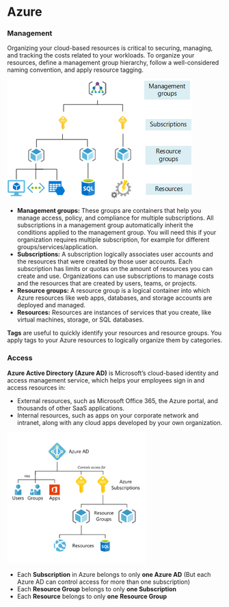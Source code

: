 # Azure



### Management

Organizing your cloud-based resources is critical to securing, managing, and tracking the costs related to your workloads. To organize your resources, define a management group hierarchy, follow a well-considered naming convention, and apply resource tagging.

![Azure Management](img/scope-levels.png)

- **Management groups:** These groups are containers that help you manage access, policy, and compliance for multiple subscriptions. All subscriptions in a management group automatically inherit the conditions applied to the management group. You will need this if your organization requires multiple subscription, for example for different groups/services/application.
- **Subscriptions:** A subscription logically associates user accounts and the resources that were created by those user accounts. Each subscription has limits or quotas on the amount of resources you can create and use. Organizations can use subscriptions to manage costs and the resources that are created by users, teams, or projects.
- **Resource groups:** A resource group is a logical container into which Azure resources like web apps, databases, and storage accounts are deployed and managed.
- **Resources:** Resources are instances of services that you create, like virtual machines, storage, or SQL databases.

**Tags** are useful to quickly identify your resources and resource groups. You apply tags to your Azure resources to logically organize them by categories.



### Access

**Azure Active Directory (Azure AD)** is Microsoft’s cloud-based identity and access management service, which helps your employees sign in and access resources in:

- External resources, such as Microsoft Office 365, the Azure portal, and thousands of other SaaS applications.
- Internal resources, such as apps on your corporate network and intranet, along with any cloud apps developed by your own organization. 

<img src="img/azure-hierarchy.png" alt="azure-hierarchy" style="zoom:38%;" />

- Each **Subscription** in Azure belongs to only **one Azure AD** (But each Azure AD can control access for more than one subscription)
- Each **Resource Group** belongs to only **one Subscription**
- Each **Resource** belongs to only **one** **Resource Group**

